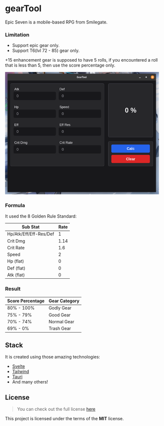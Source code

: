 # gearTool
Epic Seven is a mobile-based RPG from Smilegate.

### Limitation
- Support epic gear only.
- Support T6(lvl 72 - 85) gear only.

+15 enhancement gear is supposed to have 5 rolls, if you encountered a roll that is less than 5,  then use the score percentage only.

<img src="./res/output.png" alt="output-gearTool" >

### Formula
It used the 8 Golden Rule Standard:

| Sub Stat                  | Rate
| ------------------------- | -------------
| Hp/Atk/Eff/Eff-Res/Def    | 1
| Crit Dmg                  | 1.14
| Crit Rate                 | 1.6
| Speed                     | 2
| Hp (flat)                 | 0
| Def (flat)                 | 0
| Atk (flat)                 | 0

### Result
| Score Percentage | Gear Category
| ---------------- | -------------
| 80% - 100%       | Godly Gear
| 75% - 79%        | Good Gear
| 70% - 74%        | Normal Gear
| 69% - 0%         | Trash Gear

## Stack
It is created using those amazing technologies:
- [Svelte](https://svelte.dev/)
- [Tailwind](https://tailwindcss.com/)
- [Tauri](https://tauri.studio/en/)
- And many others!

## License
>You can check out the full license [here](https://github.com/hafizhaziq307/gearTool/blob/main/LICENSE)

This project is licensed under the terms of the **MIT** license.
